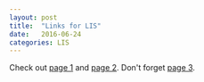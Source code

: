 ```yaml
---
layout: post
title:  "Links for LIS"
date:   2016-06-24
categories: LIS
---
```



Check out [page 1][page1] and [page 2][page2].  Don't forget [page 3][page3].

[page1]: http://www.webdesign.sit.edu.au/LIS244/
[page2]: http://www.webdesign.sit.edu.au/LIS245/
[page3]: http://www.webdesign.sit.edu.au/LIS015/index.html
